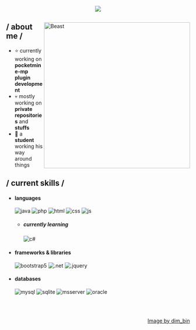 <p align="center">
  <a href="https://github.com/DenverCoder1/readme-typing-svg"><img src="https://readme-typing-svg.herokuapp.com?font=Time+New+Roman&color=cyan&size=25&center=true&vCenter=true&width=600&height=100&lines=Allen+James+Baluyot..&hearts;++;Self-taught+Programmer,;Information+Technology+Student,;FPS/RPG+Grinder,;Active+Learner/Researcher,;Love+to+learn+new+stuffs..<3"></a>
</p>

<div>

<img align="right" width="400" alt="Beast" src="https://i.pinimg.com/564x/b6/a9/e1/b6a9e1a9ee113594c31c266dff9c788b.jpg"/>

<h2> / about me /</h2>
  
- ⭐ currently working on **pocketmine-mp plugin development**
- 💀 mostly working on **private repositories** and **stuffs**
- 👾 a **student** working his way around things
  
<h2> / current skills / </h2>
  
- <h4> languages </h4>
  <img src = "https://img.shields.io/badge/java-%23ED8B00.svg?style=for-the-badge&logo=java&logoColor=white" alt = "java" />
  <img src = "https://img.shields.io/badge/php-%23777BB4.svg?style=for-the-badge&logo=php&logoColor=white" alt = "php" />
  <img src = "https://img.shields.io/badge/HTML5-E34F26?style=for-the-badge&logo=html5&logoColor=white" alt = "html" />
  <img src = "https://img.shields.io/badge/CSS3-1572B6?style=for-the-badge&logo=css3&logoColor=white" alt = "css" />
  <img src = "https://img.shields.io/badge/JS-323330?style=for-the-badge&logo=javascript&logoColor=F7DF1E" alt = "js" />
  
  - <h5> currently learning </h5>
    <img src = "https://img.shields.io/badge/c%23-%23239120.svg?style=for-the-badge&logo=c-sharp&logoColor=white" alt = "c#" />
    
  
- <h4> frameworks & libraries </h4>
  <img src = "https://img.shields.io/badge/bootstrap-%23563D7C.svg?style=for-the-badge&logo=bootstrap&logoColor=white" alt = "bootstrap5" />
  <img src = "https://img.shields.io/badge/.NET-5C2D91?style=for-the-badge&logo=.net&logoColor=white" alt = ".net" />
  <img src = "https://img.shields.io/badge/jquery-%230769AD.svg?style=for-the-badge&logo=jquery&logoColor=white" alt = ".jquery" />

- <h4> databases </h4>
  <img src = "https://img.shields.io/badge/mysql-%2300f.svg?style=for-the-badge&logo=mysql&logoColor=white" alt = "mysql" />
  <img src = "https://img.shields.io/badge/sqlite-%2307405e.svg?style=for-the-badge&logo=sqlite&logoColor=white" alt = "sqlite" />
  <img src = "https://img.shields.io/badge/Microsoft%20SQL%20Server-CC2927?style=for-the-badge&logo=microsoft%20sql%20server&logoColor=white" alt = "msserver" />
  <img src = "https://img.shields.io/badge/Oracle-F80000?style=for-the-badge&logo=Oracle&logoColor=white" alt = "oracle" />
  
  </br></br>
  
<div align="right">
<a href="https://www.pinterest.ph/pin/318840848631950760/">Image by dim_bin</a>
  </div>
</div>
